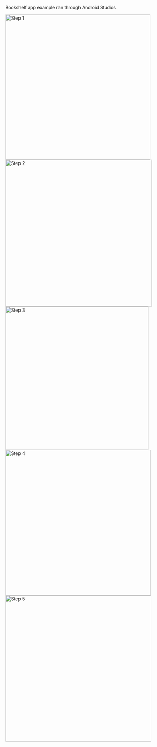 Bookshelf app example ran through Android Studios


<img width="452" alt="Step 1" src="https://github.com/AdibaQ/Bookshelf/assets/134424331/cd6ee163-9d24-45b3-932c-58e01af67093">
<img width="457" alt="Step 2" src="https://github.com/AdibaQ/Bookshelf/assets/134424331/409abb60-cd23-4247-afe2-6ed8363d649e">
<img width="446" alt="Step 3" src="https://github.com/AdibaQ/Bookshelf/assets/134424331/48fe76b9-44d8-4a91-be6d-4d6c03fc5991">
<img width="453" alt="Step 4" src="https://github.com/AdibaQ/Bookshelf/assets/134424331/734fecbd-aad7-42ad-aa39-95264651e81c">
<img width="455" alt="Step 5" src="https://github.com/AdibaQ/Bookshelf/assets/134424331/77d6b6a1-8995-4b61-a354-6475cb3b76db">
